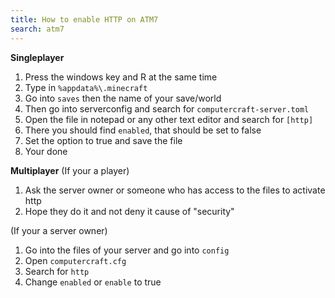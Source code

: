 ```yaml
---
title: How to enable HTTP on ATM7
search: atm7
---
```


**Singleplayer**
1. Press the windows key and R at the same time
2. Type in ``%appdata%\.minecraft``
3. Go into ``saves`` then the name of your save/world
4. Then go into serverconfig and search for ``computercraft-server.toml``
5. Open the file in notepad or any other text editor and search for ``[http]``
6. There you should find ``enabled``, that should be set to false
7. Set the option to true and save the file
8. Your done

**Multiplayer**
(If your a player)
1. Ask the server owner or someone who has access to the files to activate http
2. Hope they do it and not deny it cause of "security"

(If your a server owner)
1. Go into the files of your server and go into ``config``
2. Open ``computercraft.cfg``
3. Search for ``http``
4. Change ``enabled`` or ``enable`` to true